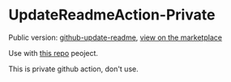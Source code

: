 # UpdateReadmeAction-Private

Public version: [github-update-readme](https://github.com/Ligengxin96/github-update-readme), [view on the marketplace](https://github.com/marketplace/actions/github-update-readme-v2-0)

Use with [this repo](https://github.com/Ligengxin96/FetchRepoTrafficData) peoject.

This is private github action, don't use.
